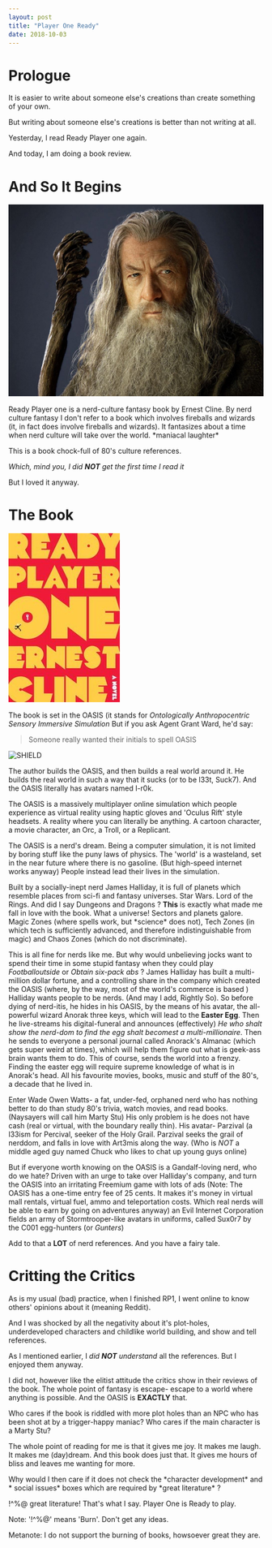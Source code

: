 ```yaml
---
layout: post
title: "Player One Ready"
date: 2018-10-03
---
```


# Prologue
It is easier to write about someone else's creations than create something of your own. 

But writing about someone else's creations is better than not writing at all.

Yesterday, I read Ready Player one again.

And today, I am doing a book review.

# And So It Begins

![Gandalf](/images/Gandalf-2.jpg)

Ready Player one is a nerd-culture fantasy book by Ernest Cline. By nerd culture fantasy I don't refer to a book which involves fireballs and wizards (it, in fact does involve fireballs and wizards). It fantasizes about a time when nerd culture will take over the world. \*maniacal laughter\*

This is a book chock-full of 80's culture references. 

*Which, mind you, I did **NOT** get the first time I read it*

But I loved it anyway.

# The Book

![RP1](/images/rp1.jpg)

The book is set in the OASIS (it stands for *Ontologically Anthropocentric Sensory Immersive Simulation* But if you ask Agent Grant Ward, he'd say: 
> Someone really wanted their initials to spell OASIS

![SHIELD](/images/ward.jpg)

The author builds the OASIS, and then builds a real world around it. He builds the real world in such a way that it sucks (or to be l33t, Suck7). And the OASIS literally has avatars named I-r0k.

The OASIS is a massively multiplayer online simulation which people experience as virtual reality using haptic gloves and 'Oculus Rift' style headsets. A reality where you can literally be anything. A cartoon character, a movie character, an Orc, a Troll, or a Replicant.

The OASIS is a nerd's dream. Being a computer simulation, it is not limited by boring stuff like the puny laws of physics. The 'world' is a wasteland, set in the near future where there is no gasoline. (But high-speed internet works anyway) People instead lead their lives in the simulation.

Built by a socially-inept nerd James Halliday, it is full of planets which resemble places from sci-fi and fantasy universes. Star Wars. Lord of the Rings. And did I say Dungeons and Dragons ? **This** is exactly what made me fall in love with the book. What a universe! Sectors and planets galore. Magic Zones (where spells work, but \*science\* does not), Tech Zones (in which tech is sufficiently advanced, and therefore indistinguishable from magic) and Chaos Zones (which do not discriminate).

This is all fine for nerds like me. But why would unbelieving jocks want to spend their time in some stupid fantasy when they could play *Footballoutside* or *Obtain six-pack abs* ? James Halliday has built a multi-million dollar fortune, and a controlling share in the company which created the OASIS (where, by the way, most of the world's commerce is based ) Halliday wants people to be nerds. (And may I add, Rightly So). So before dying of nerd-itis, he hides in his OASIS, by the means of his avatar, the all-powerful wizard Anorak three keys, which will lead to the **Easter Egg**. Then he live-streams his digital-funeral and announces (effectively) *He who shalt show the nerd-dom to find the egg shalt becomest a multi-millionaire*. Then he sends to everyone a personal journal called Anorack's Almanac (which gets super weird at times), which will help them figure out what is geek-ass brain wants them to do. This of course, sends the world into a frenzy. Finding the easter egg will require supreme knowledge of what is in Anorak's head. All his favourite movies, books, music and stuff of the 80's, a decade that he lived in.

Enter Wade Owen Watts- a fat, under-fed, orphaned nerd who has nothing better to do than study 80's trivia, watch movies, and read books. (Naysayers will call him Marty Stu) His only problem is he does not have cash (real or virtual, with the boundary really thin). His avatar- Parzival (a l33ism for Percival, seeker of the Holy Grail. Parzival seeks the grail of nerddom, and falls in love with Art3mis along the way. (Who is *NOT* a middle aged guy named Chuck who likes to chat up young guys online)

But if everyone worth knowing on the OASIS is a Gandalf-loving nerd, who do we hate? Driven with an urge to take over Halliday's company, and turn the OASIS into an irritating Freemium game with lots of ads (Note: The OASIS has a one-time entry fee of 25 cents. It makes it's money in virtual mall rentals, virtual fuel, ammo and teleportation costs. Which real nerds will be able to earn by going on adventures anyway) an Evil Internet Corporation fields an army of Stormtrooper-like avatars in uniforms, called Sux0r7 by the C001 egg-hunters (or *Gunters*)

Add to that a **LOT** of nerd references. And you have a fairy tale.

# Critting the Critics

As is my usual (bad) practice, when I finished RP1, I went online to know others' opinions about it (meaning Reddit). 

And I was shocked by all the negativity about it's plot-holes, underdeveloped characters and childlike world building, and show and tell references.

As I mentioned earlier, I *did **NOT** understand* all the references. But I enjoyed them anyway.

I did not, however like the elitist attitude the critics show in their reviews of the book. The whole point of fantasy is escape- escape to a world where anything is possible. And the OASIS is **EXACTLY** that.

Who cares if the book is riddled with more plot holes than an NPC who has been shot at by a trigger-happy maniac? Who cares if the main character is a Marty Stu?

The whole point of reading for me is that it gives me joy. It makes me laugh. It makes me (day)dream. And this book does just that. It gives me hours of bliss and leaves me wanting for more.

Why would I then care if it does not check the \*character development\* and \* social issues\* boxes which are required by \*great literature\* ?

!^%@ great literature! That's what I say.
Player One is Ready to play.

Note: '!^%@' means 'Burn'. Don't get any ideas.

Metanote: I do not support the burning of books, howsoever great they are.
